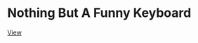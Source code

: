<!--
 * @Author: chenzhongsheng
 * @Date: 2023-05-09 22:17:52
 * @Description: Coding something
-->
# Nothing But A Funny Keyboard

[View](https://thejack.github.io/theajack/keyboard)